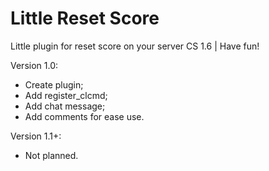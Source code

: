 # Little Reset Score

Little plugin for reset score on your server CS 1.6 | Have fun!

Version 1.0:
- Create plugin;
- Add register_clcmd;
- Add chat message;
- Add comments for ease use.

Version 1.1+:
- Not planned.
